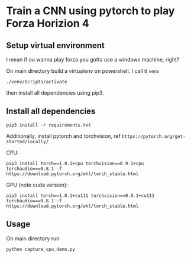 # Train a CNN using pytorch to play Forza Horizion 4


## Setup virtual environment

I mean if ou wanna play forza you gotta use a windows machine, right?

On main directory build a virtualenv on powershell. I call it `venv`

`./venv/Scripts/activate`

then install all dependencies using pip3.

## Install all dependencies

`pip3 install -r requirements.txt`

Additionally, install pytorch and torchvision, ref `https://pytorch.org/get-started/locally/`

CPU:

`pip3 install torch==1.8.1+cpu torchvision==0.9.1+cpu torchaudio===0.8.1 -f https://download.pytorch.org/whl/torch_stable.html`

GPU (note cuda version):

`pip3 install torch==1.8.1+cu111 torchvision==0.9.1+cu111 torchaudio===0.8.1 -f https://download.pytorch.org/whl/torch_stable.html`


## Usage

On main directory run

`python capture_cpu_demo.py`


